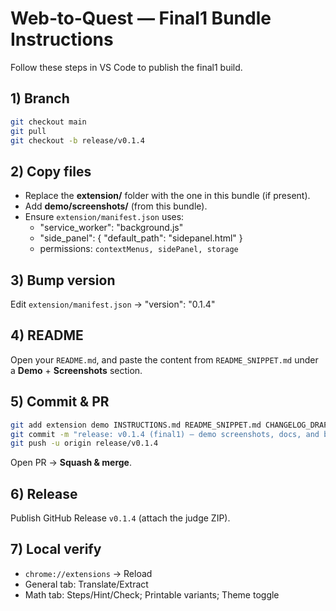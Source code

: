 # Web‑to‑Quest — Final1 Bundle Instructions

Follow these steps in VS Code to publish the final1 build.

## 1) Branch
```bash
git checkout main
git pull
git checkout -b release/v0.1.4
```

## 2) Copy files
- Replace the **extension/** folder with the one in this bundle (if present).
- Add **demo/screenshots/** (from this bundle).
- Ensure `extension/manifest.json` uses:
  - "service_worker": "background.js"
  - "side_panel": { "default_path": "sidepanel.html" }
  - permissions: `contextMenus, sidePanel, storage`

## 3) Bump version
Edit `extension/manifest.json` → "version": "0.1.4"

## 4) README
Open your `README.md`, and paste the content from `README_SNIPPET.md` under a **Demo** + **Screenshots** section.

## 5) Commit & PR
```bash
git add extension demo INSTRUCTIONS.md README_SNIPPET.md CHANGELOG_DRAFT.md
git commit -m "release: v0.1.4 (final1) — demo screenshots, docs, and build"
git push -u origin release/v0.1.4
```
Open PR → **Squash & merge**.

## 6) Release
Publish GitHub Release `v0.1.4` (attach the judge ZIP).

## 7) Local verify
- `chrome://extensions` → Reload
- General tab: Translate/Extract
- Math tab: Steps/Hint/Check; Printable variants; Theme toggle
